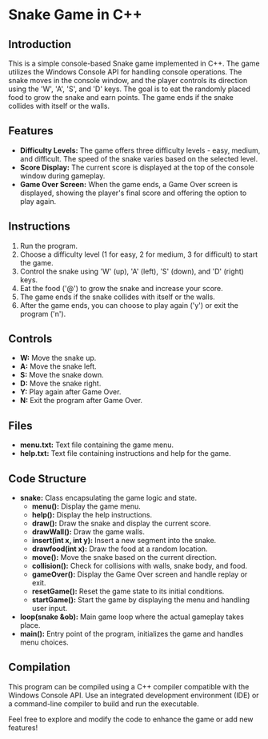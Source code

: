 # Snake Game in C++

## Introduction
This is a simple console-based Snake game implemented in C++. The game utilizes the Windows Console API for handling console operations. The snake moves in the console window, and the player controls its direction using the 'W', 'A', 'S', and 'D' keys. The goal is to eat the randomly placed food to grow the snake and earn points. The game ends if the snake collides with itself or the walls.

## Features
- **Difficulty Levels:** The game offers three difficulty levels - easy, medium, and difficult. The speed of the snake varies based on the selected level.
- **Score Display:** The current score is displayed at the top of the console window during gameplay.
- **Game Over Screen:** When the game ends, a Game Over screen is displayed, showing the player's final score and offering the option to play again.

## Instructions
1. Run the program.
2. Choose a difficulty level (1 for easy, 2 for medium, 3 for difficult) to start the game.
3. Control the snake using 'W' (up), 'A' (left), 'S' (down), and 'D' (right) keys.
4. Eat the food ('@') to grow the snake and increase your score.
5. The game ends if the snake collides with itself or the walls.
6. After the game ends, you can choose to play again ('y') or exit the program ('n').

## Controls
- **W:** Move the snake up.
- **A:** Move the snake left.
- **S:** Move the snake down.
- **D:** Move the snake right.
- **Y:** Play again after Game Over.
- **N:** Exit the program after Game Over.

## Files
- **menu.txt:** Text file containing the game menu.
- **help.txt:** Text file containing instructions and help for the game.

## Code Structure
- **snake:** Class encapsulating the game logic and state.
  - **menu():** Display the game menu.
  - **help():** Display the help instructions.
  - **draw():** Draw the snake and display the current score.
  - **drawWall():** Draw the game walls.
  - **insert(int x, int y):** Insert a new segment into the snake.
  - **drawfood(int x):** Draw the food at a random location.
  - **move():** Move the snake based on the current direction.
  - **collision():** Check for collisions with walls, snake body, and food.
  - **gameOver():** Display the Game Over screen and handle replay or exit.
  - **resetGame():** Reset the game state to its initial conditions.
  - **startGame():** Start the game by displaying the menu and handling user input.
- **loop(snake &ob):** Main game loop where the actual gameplay takes place.
- **main():** Entry point of the program, initializes the game and handles menu choices.

## Compilation
This program can be compiled using a C++ compiler compatible with the Windows Console API. Use an integrated development environment (IDE) or a command-line compiler to build and run the executable.

Feel free to explore and modify the code to enhance the game or add new features!